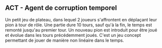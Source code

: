 ## ACT - Agent de corruption temporel
Un petit jeu de plateau, dans lequel 2 joueurs s'affrontent en déplaçant leur pion à tour de rôle.
Une partie dure 10 tours, sauf qu'à la fin, le temps est remonté jusqu'au premier tour. Un  nouveau pion est introduit pour être joué et évolue dans les tours précédemment joués.
C'est un jeu concept permettant de jouer de manière non linéaire dans le temps.
